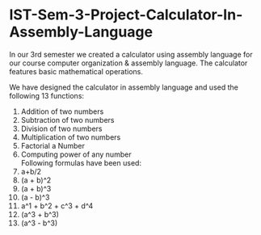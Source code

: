 # IST-Sem-3-Project-Calculator-In-Assembly-Language
In our 3rd semester we created a calculator using assembly language for our course computer organization &amp; assembly language. The calculator features basic mathematical operations.

We have designed the calculator in assembly language and used the following 13 functions:
1) Addition of two numbers          
2) Subtraction of two numbers          
3) Division of two numbers            
4) Multiplication of two numbers                    
5) Factorial a Number            
6) Computing power of any number       
Following formulas have been used:
7) a+b/2                         
8) (a + b)^2    
9) (a + b)^3 
10) (a - b)^3 
11) a^1 + b^2 + c^3 + d^4        
12) (a^3 + b^3) 
13) (a^3 - b^3)
